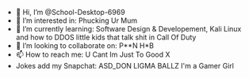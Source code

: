 - 👋 Hi, I’m @School-Desktop-6969
- 👀 I’m interested in: Phucking Ur Mum
- 🌱 I’m currently learning: Software Design & Developement, Kali Linux and how to DDOS little kids that talk shit in Call Of Duty
- 💞️ I’m looking to collaborate on: P**N H*B
- 📫 How to reach me: U Cant Im Just To Good X
- Jokes add my Snapchat: ASD_DON
LIGMA BALLZ
I'm a Gamer Girl

<!---
School-Desktop-6969/School-Desktop-6969 is a ✨ special ✨ repository because its `README.md` (this file) appears on your GitHub profile.
You can click the Preview link to take a look at your changes.
--->
